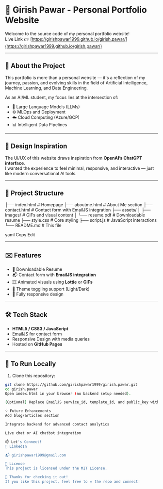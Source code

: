 # 🧠 Girish Pawar - Personal Portfolio Website

Welcome to the source code of my personal portfolio website!  
Live Link 👉 [https://girishpawar1999.github.io/girish.pawar/](https://girishpawar1999.github.io/girish.pawar/)

---

## 🚀 About the Project

This portfolio is more than a personal website — it's a reflection of my journey, passion, and evolving skills in the field of Artificial Intelligence, Machine Learning, and Data Engineering.

As an AI/ML student, my focus lies at the intersection of:  
- 🤖 Large Language Models (LLMs)  
- ⚙️ MLOps and Deployment  
- ☁️ Cloud Computing (Azure/GCP)  
- 📊 Intelligent Data Pipelines  

---

## 🎨 Design Inspiration

The UI/UX of this website draws inspiration from **OpenAI’s ChatGPT interface**.  
I wanted the experience to feel minimal, responsive, and interactive — just like modern conversational AI tools.

---

## 📁 Project Structure

├── index.html # Homepage
├── aboutme.html # About Me section
├── contact.html # Contact form with EmailJS integration
├── assets/
│ ├── Images/ # GIFs and visual content
│ └── resume.pdf # Downloadable resume
├── style.css # Core styling
├── script.js # JavaScript interactions
└── README.md # This file

yaml
Copy
Edit

---

## ✉️ Features

- 📄 Downloadable Resume  
- 📬 Contact form with **EmailJS integration**  
- 🎞️ Animated visuals using **Lottie** or **GIFs**  
- 🔄 Theme toggling support (Light/Dark)  
- 📱 Fully responsive design  

---

## 🛠️ Tech Stack

- **HTML5 / CSS3 / JavaScript**  
- [EmailJS](https://www.emailjs.com/) for contact form  
- Responsive Design with media queries  
- Hosted on **GitHub Pages**  

---

## 📌 To Run Locally

1. Clone this repository:

```bash
git clone https://github.com/girishpawar1999/girish.pawar.git
cd girish.pawar
Open index.html in your browser (no backend setup needed).

(Optional) Replace EmailJS service_id, template_id, and public_key with your own credentials in the JavaScript file to activate the contact form.

💡 Future Enhancements
Add blog/articles section

Integrate backend for advanced contact analytics

Live chat or AI chatbot integration

📫 Let's Connect!
💼 LinkedIn

📬 girishpawar1999@gmail.com

📝 License
This project is licensed under the MIT License.

👋 Thanks for checking it out!
If you like this project, feel free to ⭐ the repo and connect!
